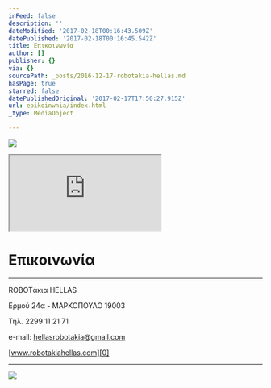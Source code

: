 ```yaml
---
inFeed: false
description: ''
dateModified: '2017-02-18T00:16:43.509Z'
datePublished: '2017-02-18T00:16:45.542Z'
title: Επικοινωνία
author: []
publisher: {}
via: {}
sourcePath: _posts/2016-12-17-robotakia-hellas.md
hasPage: true
starred: false
datePublishedOriginal: '2017-02-17T17:50:27.915Z'
url: epikoinwnia/index.html
_type: MediaObject

---
```

![](https://the-grid-user-content.s3-us-west-2.amazonaws.com/f140ad8c-1dfb-4e2d-825a-8fee7d8aab10.gif)

<iframe src="https://the-grid.github.io/ed-location/?latitude=37.88410079231863&amp;longitude=23.93101215362549&amp;zoom=17" style=""></iframe>

# Επικοινωνία

---

ROBOTάκια HELLAS

Ερμού 24α - ΜΑΡΚΟΠΟΥΛΟ 19003

Τηλ. 2299 11 21 71

e-mail: hellasrobotakia@gmail.com

[www.robotakiahellas.com][0]

---

![](https://the-grid-user-content.s3-us-west-2.amazonaws.com/4a4c835c-2421-49e3-a4f3-fde5432e0686.gif)

[0]: http://www.robotakiahellas.com/